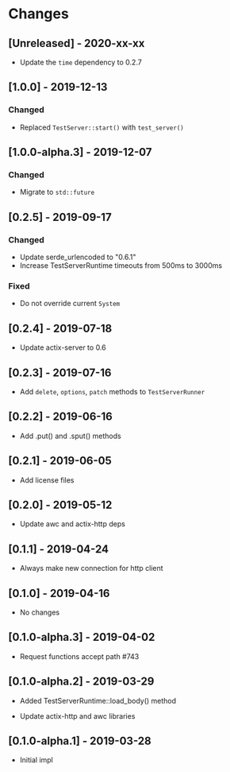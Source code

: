 # Changes

## [Unreleased] - 2020-xx-xx

* Update the `time` dependency to 0.2.7


## [1.0.0] - 2019-12-13

### Changed

* Replaced `TestServer::start()` with `test_server()`


## [1.0.0-alpha.3] - 2019-12-07

### Changed

* Migrate to `std::future`


## [0.2.5] - 2019-09-17

### Changed

* Update serde_urlencoded to "0.6.1"
* Increase TestServerRuntime timeouts from 500ms to 3000ms

### Fixed

* Do not override current `System`


## [0.2.4] - 2019-07-18

* Update actix-server to 0.6

## [0.2.3] - 2019-07-16

* Add `delete`, `options`, `patch` methods to `TestServerRunner`

## [0.2.2] - 2019-06-16

* Add .put() and .sput() methods

## [0.2.1] - 2019-06-05

* Add license files

## [0.2.0] - 2019-05-12

* Update awc and actix-http deps

## [0.1.1] - 2019-04-24

* Always make new connection for http client


## [0.1.0] - 2019-04-16

* No changes


## [0.1.0-alpha.3] - 2019-04-02

* Request functions accept path #743


## [0.1.0-alpha.2] - 2019-03-29

* Added TestServerRuntime::load_body() method

* Update actix-http and awc libraries


## [0.1.0-alpha.1] - 2019-03-28

* Initial impl
